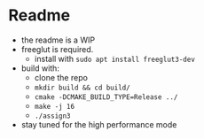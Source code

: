 # Readme
- the readme is a WIP
- freeglut is required. 
	- install with `sudo apt install freeglut3-dev`
- build with:
	- clone the repo
	- `mkdir build && cd build/`
	- `cmake -DCMAKE_BUILD_TYPE=Release ../`
	- `make -j 16`
	- `./assign3`
- stay tuned for the high performance mode
